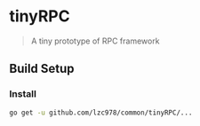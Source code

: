 # tinyRPC

> A tiny prototype of RPC framework

## Build Setup

### Install

```bash
go get -u github.com/lzc978/common/tinyRPC/...
```

